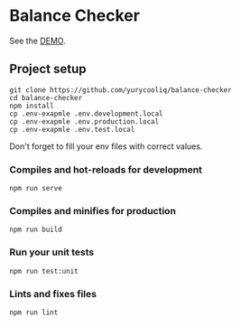 # Balance Checker
See the [DEMO](https://yurycooliq.github.io/balance-checker).

## Project setup
```
git clone https://github.com/yurycooliq/balance-checker
cd balance-checker
npm install
cp .env-exapmle .env.development.local
cp .env-exapmle .env.production.local
cp .env-exapmle .env.test.local
```

Don't forget to fill your env files with correct values.

### Compiles and hot-reloads for development
```
npm run serve
```

### Compiles and minifies for production
```
npm run build
```

### Run your unit tests
```
npm run test:unit
```

### Lints and fixes files
```
npm run lint
```
